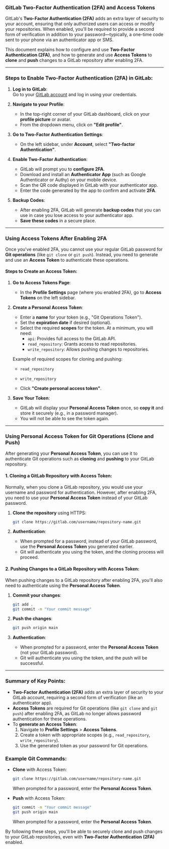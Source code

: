 ### **GitLab Two-Factor Authentication (2FA) and Access Tokens**

GitLab's **Two-Factor Authentication (2FA)** adds an extra layer of security to your account, ensuring that only authorized users can access or modify your repositories. When enabled, you'll be required to provide a second form of verification in addition to your password—typically, a one-time code sent to your phone via an authenticator app or SMS.

This document explains how to configure and use **Two-Factor Authentication (2FA)**, and how to generate and use **Access Tokens** to **clone** and **push** changes to a GitLab repository after enabling 2FA.

---

### **Steps to Enable Two-Factor Authentication (2FA) in GitLab:**

1. **Log in to GitLab**:  
   Go to your [GitLab account](https://gitlab.com/users/sign_in) and log in using your credentials.

2. **Navigate to your Profile**:
   - In the top-right corner of your GitLab dashboard, click on your **profile picture** or avatar.
   - From the dropdown menu, click on **"Edit profile"**.

3. **Go to Two-Factor Authentication Settings**:
   - On the left sidebar, under **Account**, select **"Two-factor Authentication"**.

4. **Enable Two-Factor Authentication**:
   - GitLab will prompt you to **configure 2FA**.
   - Download and install an **Authenticator App** (such as Google Authenticator or Authy) on your mobile device.
   - Scan the QR code displayed in GitLab with your authenticator app.
   - Enter the code generated by the app to confirm and activate **2FA**.

5. **Backup Codes**:
   - After enabling 2FA, GitLab will generate **backup codes** that you can use in case you lose access to your authenticator app.
   - **Save these codes** in a secure place.

---

### **Using Access Tokens After Enabling 2FA**

Once you've enabled 2FA, you cannot use your regular GitLab password for **Git operations** (like `git clone` or `git push`). Instead, you need to generate and use an **Access Token** to authenticate these operations.

#### **Steps to Create an Access Token**:

1. **Go to Access Tokens Page**:
   - In the **Profile Settings** page (where you enabled 2FA), go to **Access Tokens** on the left sidebar.
   
2. **Create a Personal Access Token**:
   - Enter a **name** for your token (e.g., "Git Operations Token").
   - Set the **expiration date** if desired (optional).
   - Select the required **scopes** for the token. At a minimum, you will need:
     - `api`: Provides full access to the GitLab API.
     - `read_repository`: Grants access to read repositories.
     - `write_repository`: Allows pushing changes to repositories.
   
   Example of required scopes for cloning and pushing:
   - `read_repository`
   - `write_repository`
   
   - Click **"Create personal access token"**.

3. **Save Your Token**:
   - GitLab will display your **Personal Access Token** once, so **copy it** and store it securely (e.g., in a password manager).
   - You will not be able to see the token again.

---

### **Using Personal Access Token for Git Operations (Clone and Push)**

After generating your **Personal Access Token**, you can use it to authenticate Git operations such as **cloning** and **pushing** to your GitLab repository.

#### **1. Cloning a GitLab Repository with Access Token:**

Normally, when you clone a GitLab repository, you would use your username and password for authentication. However, after enabling 2FA, you need to use your **Personal Access Token** instead of your GitLab password.

1. **Clone the repository** using HTTPS:
   ```bash
   git clone https://gitlab.com/username/repository-name.git
   ```

2. **Authentication**:
   - When prompted for a password, instead of your GitLab password, use the **Personal Access Token** you generated earlier.
   - Git will authenticate you using the token, and the cloning process will proceed.

#### **2. Pushing Changes to a GitLab Repository with Access Token:**

When pushing changes to a GitLab repository after enabling 2FA, you'll also need to authenticate using the **Personal Access Token**.

1. **Commit your changes**:
   ```bash
   git add .
   git commit -m "Your commit message"
   ```

2. **Push the changes**:
   ```bash
   git push origin main
   ```

3. **Authentication**:
   - When prompted for a password, enter the **Personal Access Token** (not your GitLab password).
   - Git will authenticate you using the token, and the push will be successful.

---

### **Summary of Key Points**:

- **Two-Factor Authentication (2FA)** adds an extra layer of security to your GitLab account, requiring a second form of verification (like an authenticator app).
- **Access Tokens** are required for Git operations (like `git clone` and `git push`) after enabling 2FA, as GitLab no longer allows password authentication for these operations.
- To **generate an Access Token**:
  1. Navigate to **Profile Settings** > **Access Tokens**.
  2. Create a token with appropriate scopes (e.g., `read_repository`, `write_repository`).
  3. Use the generated token as your password for Git operations.

### **Example Git Commands**:

- **Clone** with Access Token:
  ```bash
  git clone https://gitlab.com/username/repository-name.git
  ```
  When prompted for a password, enter the **Personal Access Token**.

- **Push** with Access Token:
  ```bash
  git commit -m "Your commit message"
  git push origin main
  ```
  When prompted for a password, enter the **Personal Access Token**.

By following these steps, you'll be able to securely clone and push changes to your GitLab repositories, even with **Two-Factor Authentication (2FA)** enabled.


